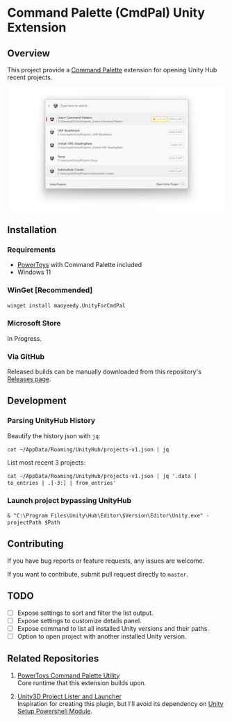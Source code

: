 # Command Palette (CmdPal) Unity Extension

## Overview
This project provide a [Command Palette](https://learn.microsoft.com/en-us/windows/powertoys/command-palette/overview) extension for opening Unity Hub recent projects.

![Screenshot](Assets/Screenshot.png)

## Installation

### Requirements
* [PowerToys](https://learn.microsoft.com/en-us/windows/powertoys/) with Command Palette included
* Windows 11

### WinGet [Recommended]

`winget install maoyeedy.UnityForCmdPal`

### Microsoft Store

In Progress.

### Via GitHub

Released builds can be manually downloaded from this repository's [Releases page](https://github.com/maoyeedy/CmdPalUnityExtension/releases).

[//]: # (## Settings)

## Development

### Parsing UnityHub History
Beautify the history json with `jq`:
```
cat ~/AppData/Roaming/UnityHub/projects-v1.json | jq
```
List most recent 3 projects:
```
cat ~/AppData/Roaming/UnityHub/projects-v1.json | jq '.data | to_entries | .[-3:] | from_entries'
```

### Launch project bypassing UnityHub
```
& "C:\Program Files\Unity\Hub\Editor\$Version\Editor\Unity.exe" -projectPath $Path
```

## Contributing
If you have bug reports or feature requests, any issues are welcome.

If you want to contribute, submit pull request directly to `master`.

## TODO
- [ ] Expose settings to sort and filter the list output.
- [ ] Expose settings to customize details panel.
- [ ] Expose command to list all installed Unity versions and their paths.
- [ ] Option to open project with another installed Unity version.

## Related Repositories

1. [PowerToys Command Palette Utility](https://github.com/microsoft/PowerToys/tree/main/src/modules/cmdpal)  
   Core runtime that this extension builds upon.

2. [Unity3D Project Lister and Launcher](https://github.com/falldeaf/unity-flowlauncher)  
   Inspiration for creating this plugin, but I'll avoid its dependency on [Unity Setup Powershell Module](https://github.com/microsoft/unitysetup.powershell).
